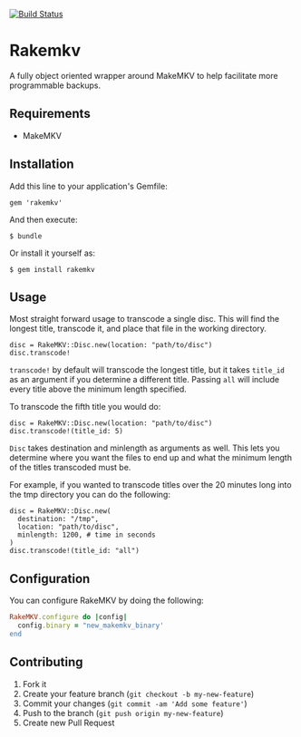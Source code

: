 [![Build Status](https://travis-ci.org/tabfugnic/rakemkv.png)](https://travis-ci.org/tabfugnic/rakemkv)

# Rakemkv

A fully object oriented wrapper around MakeMKV to help facilitate more
programmable backups.

## Requirements

- MakeMKV

## Installation

Add this line to your application's Gemfile:

    gem 'rakemkv'

And then execute:

    $ bundle

Or install it yourself as:

    $ gem install rakemkv

## Usage

Most straight forward usage to transcode a single disc. This will find
the longest title, transcode it, and place that file in the working
directory.

```
disc = RakeMKV::Disc.new(location: "path/to/disc")
disc.transcode!
```

`transcode!` by default will transcode the longest title, but it takes
`title_id` as an argument if you determine a different title. Passing
`all` will include every title above the minimum length specified.

To transcode the fifth title you would do:

```
disc = RakeMKV::Disc.new(location: "path/to/disc")
disc.transcode!(title_id: 5)
```

`Disc` takes destination and minlength as arguments as well. This lets
you determine where you want the files to end up and what the minimum
length of the titles transcoded must be.

For example, if you wanted to transcode titles over the 20 minutes
long into the tmp directory you can do the following:

```
disc = RakeMKV::Disc.new(
  destination: "/tmp",
  location: "path/to/disc",
  minlength: 1200, # time in seconds
)
disc.transcode!(title_id: "all")
```

## Configuration

You can configure RakeMKV by doing the following:

```ruby
RakeMKV.configure do |config|
  config.binary = "new_makemkv_binary'
end
```

## Contributing

1. Fork it
2. Create your feature branch (`git checkout -b my-new-feature`)
3. Commit your changes (`git commit -am 'Add some feature'`)
4. Push to the branch (`git push origin my-new-feature`)
5. Create new Pull Request
